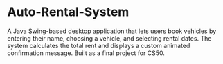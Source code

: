 # Auto-Rental-System
A Java Swing-based desktop application that lets users book vehicles by entering their name, choosing a vehicle, and selecting rental dates. The system calculates the total rent and displays a custom animated confirmation message. Built as a final project for CS50.
